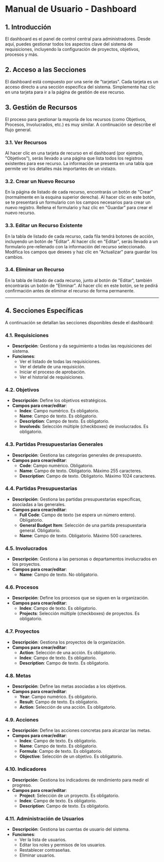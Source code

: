 # Manual de Usuario - Dashboard

## 1. Introducción

El dashboard es el panel de control central para administradores. Desde aquí, puedes gestionar todos los aspectos clave del sistema de requisiciones, incluyendo la configuración de proyectos, objetivos, procesos y más.

## 2. Acceso a las Secciones

El dashboard está compuesto por una serie de "tarjetas". Cada tarjeta es un acceso directo a una sección específica del sistema. Simplemente haz clic en una tarjeta para ir a la página de gestión de ese recurso.

## 3. Gestión de Recursos

El proceso para gestionar la mayoría de los recursos (como Objetivos, Procesos, Involucrados, etc.) es muy similar. A continuación se describe el flujo general.

### 3.1. Ver Recursos

Al hacer clic en una tarjeta de recurso en el dashboard (por ejemplo, "Objetivos"), serás llevado a una página que lista todos los registros existentes para ese recurso. La información se presenta en una tabla que permite ver los detalles más importantes de un vistazo.

### 3.2. Crear un Nuevo Recurso

En la página de listado de cada recurso, encontrarás un botón de "Crear" (normalmente en la esquina superior derecha). Al hacer clic en este botón, se te presentará un formulario con los campos necesarios para crear un nuevo registro. Rellena el formulario y haz clic en "Guardar" para crear el nuevo recurso.

### 3.3. Editar un Recurso Existente

En la tabla de listado de cada recurso, cada fila tendrá botones de acción, incluyendo un botón de "Editar". Al hacer clic en "Editar", serás llevado a un formulario pre-rellenado con la información del recurso seleccionado. Modifica los campos que desees y haz clic en "Actualizar" para guardar los cambios.

### 3.4. Eliminar un Recurso

En la tabla de listado de cada recurso, junto al botón de "Editar", también encontrarás un botón de "Eliminar". Al hacer clic en este botón, se te pedirá confirmación antes de eliminar el recurso de forma permanente.

---

## 4. Secciones Específicas

A continuación se detallan las secciones disponibles desde el dashboard:

### 4.1. Requisiciones

- **Descripción**: Gestiona y da seguimiento a todas las requisiciones del sistema.
- **Funciones**:
    - Ver el listado de todas las requisiciones.
    - Ver el detalle de una requisición.
    - Iniciar el proceso de aprobación.
    - Ver el historial de requisiciones.

### 4.2. Objetivos

- **Descripción**: Define los objetivos estratégicos.
- **Campos para crear/editar**:
    - **Index**: Campo numérico. Es obligatorio.
    - **Name**: Campo de texto. Es obligatorio.
    - **Description**: Campo de texto. Es obligatorio.
    - **Involveds**: Selección múltiple (checkboxes) de involucrados. Es obligatorio.

### 4.3. Partidas Presupuestarias Generales

- **Descripción**: Gestiona las categorías generales de presupuesto.
- **Campos para crear/editar**:
    - **Code**: Campo numérico. Obligatorio.
    - **Name**: Campo de texto. Obligatorio. Máximo 255 caracteres.
    - **Description**: Campo de texto. Obligatorio. Máximo 1024 caracteres.

### 4.4. Partidas Presupuestarias

- **Descripción**: Gestiona las partidas presupuestarias específicas, asociadas a las generales.
- **Campos para crear/editar**:
    - **Full Code**: Campo de texto (se espera un número entero). Obligatorio.
    - **General Budget Item**: Selección de una partida presupuestaria general. Obligatorio.
    - **Name**: Campo de texto. Obligatorio. Máximo 500 caracteres.

### 4.5. Involucrados

- **Descripción**: Gestiona a las personas o departamentos involucrados en los proyectos.
- **Campos para crear/editar**:
    - **Name**: Campo de texto. No obligatorio.

### 4.6. Procesos

- **Descripción**: Define los procesos que se siguen en la organización.
- **Campos para crear/editar**:
    - **Index**: Campo de texto. Es obligatorio.
    - **Projects**: Selección múltiple (checkboxes) de proyectos. Es obligatorio.

### 4.7. Proyectos

- **Descripción**: Gestiona los proyectos de la organización.
- **Campos para crear/editar**:
    - **Action**: Selección de una acción. Es obligatorio.
    - **Index**: Campo de texto. Es obligatorio.
    - **Description**: Campo de texto. Es obligatorio.

### 4.8. Metas

- **Descripción**: Define las metas asociadas a los objetivos.
- **Campos para crear/editar**:
    - **Year**: Campo numérico. Es obligatorio.
    - **Result**: Campo de texto. Es obligatorio.
    - **Action**: Selección de una acción. Es obligatorio.

### 4.9. Acciones

- **Descripción**: Define las acciones concretas para alcanzar las metas.
- **Campos para crear/editar**:
    - **Index**: Campo de texto. Es obligatorio.
    - **Name**: Campo de texto. Es obligatorio.
    - **Formula**: Campo de texto. Es obligatorio.
    - **Objective**: Selección de un objetivo. Es obligatorio.

### 4.10. Indicadores

- **Descripción**: Gestiona los indicadores de rendimiento para medir el progreso.
- **Campos para crear/editar**:
    - **Project**: Selección de un proyecto. Es obligatorio.
    - **Index**: Campo de texto. Es obligatorio.
    - **Description**: Campo de texto. Es obligatorio.

### 4.11. Administración de Usuarios

- **Descripción**: Gestiona las cuentas de usuario del sistema.
- **Funciones**:
    - Ver la lista de usuarios.
    - Editar los roles y permisos de los usuarios.
    - Restablecer contraseñas.
    - Eliminar usuarios.
